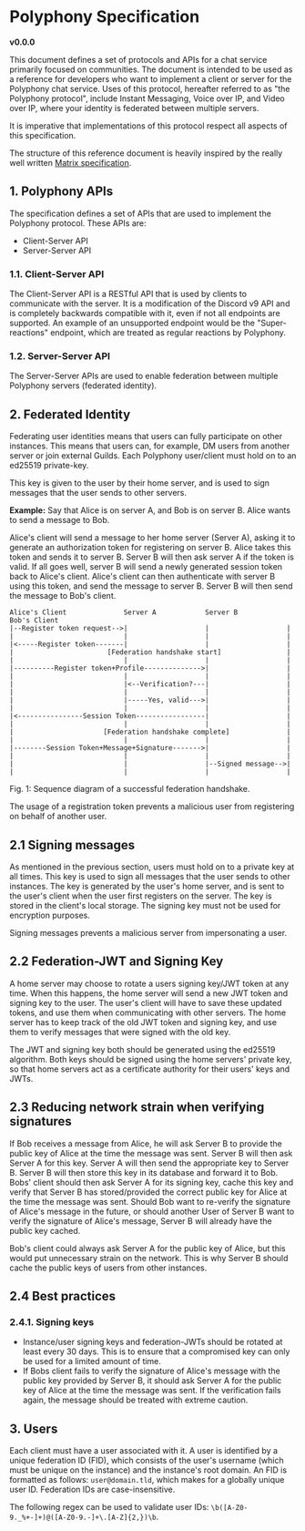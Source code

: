 # Polyphony Specification
**v0.0.0**

This document defines a set of protocols and APIs for a chat service primarily focused on communities. The document is intended to be used as a reference for developers who want to implement a client or server for the Polyphony chat service. Uses of this protocol, hereafter referred to as "the Polyphony protocol", include Instant Messaging, Voice over IP, and Video over IP, where your identity is federated between multiple servers.

It is imperative that implementations of this protocol respect all aspects of this specification.

The structure of this reference document is heavily inspired by the really well written [Matrix specification](https://spec.matrix.org/latest).

## 1. Polyphony APIs

The specification defines a set of APIs that are used to implement the Polyphony protocol. These APIs are:
- Client-Server API
- Server-Server API

### 1.1. Client-Server API

The Client-Server API is a RESTful API that is used by clients to communicate with the server. It is a modification of the Discord v9 API and is completely backwards compatible with it, even if not all endpoints are supported. An example of an unsupported endpoint would be the "Super-reactions" endpoint, which are treated as regular reactions by Polyphony.

### 1.2. Server-Server API

The Server-Server APIs are used to enable federation between multiple Polyphony servers (federated identity).

## 2. Federated Identity

Federating user identities means that users can fully participate on other instances. This means that users can, for example, DM users from another server or join external Guilds. Each Polyphony user/client must hold on to an ed25519 private-key. 

This key is given to the user by their home server, and is used to sign messages that the user sends to other servers.

**Example:**
Say that Alice is on server A, and Bob is on server B. Alice wants to send a message to Bob. 

Alice's client will send a message to her home server (Server A), asking it to generate an authorization token for registering on server B. Alice takes this token and sends it to server B. Server B will then ask server A if the token is valid. If all goes well, server B will send a newly generated session token back to Alice's client. Alice's client can then authenticate with server B using this token, and send the message to server B. Server B will then send the message to Bob's client.

```
Alice's Client              Server A            Server B            Bob's Client
|--Register token request-->|                   |                   |
|                           |                   |                   |
|<-----Register token-------|                   |                   |
|                       [Federation handshake start]                |
|                           |                   |                   |
|----------Register token+Profile-------------->|                   |
|                           |                   |                   |
|                           |<--Verification?---|                   |
|                           |                   |                   |
|                           |-----Yes, valid--->|                   |
|                           |                   |                   |
|<----------------Session Token-----------------|                   |
|                           |                   |                   |
|                      [Federation handshake complete]              |
|                           |                   |                   |
|--------Session Token+Message+Signature------->|                   |
|                           |                   |                   |
|                           |                   |--Signed message-->|
|                           |                   |                   |
```
Fig. 1: Sequence diagram of a successful federation handshake.

The usage of a registration token prevents a malicious user from registering on behalf of another user.

## 2.1 Signing messages

As mentioned in the previous section, users must hold on to a private key at all times. This key is used to sign all messages that the user sends to other instances. The key is generated by the user's home server, and is sent to the user's client when the user first registers on the server. The key is stored in the client's local storage. The signing key must not be used for encryption purposes.

Signing messages prevents a malicious server from impersonating a user.

## 2.2 Federation-JWT and Signing Key

A home server may choose to rotate a users signing key/JWT token at any time. When this happens, the home server will send a new JWT token and signing key to the user. The user's client will have to save these updated tokens, and use them when communicating with other servers. The home server has to keep track of the old JWT token and signing key, and use them to verify messages that were signed with the old key.

The JWT and signing key both should be generated using the ed25519 algorithm. Both keys should be signed using the home servers' private key, so that home servers act as a certificate authority for their users' keys and JWTs.

## 2.3 Reducing network strain when verifying signatures

If Bob receives a message from Alice, he will ask Server B to provide the public key of Alice at the time the message was sent. Server B will then ask Server A for this key. Server A will then send the appropriate key to Server B. Server B will then store this key in its database and forward it to Bob. Bobs' client should then ask Server A for its signing key, cache this key and verify that Server B has stored/provided the correct public key for Alice at the time the message was sent. Should Bob want to re-verify the signature of Alice's message in the future, or should another User of Server B want to verify the signature of Alice's message, Server B will already have the public key cached.

Bob's client could always ask Server A for the public key of Alice, but this would put unnecessary strain on the network. This is why Server B should cache the public keys of users from other instances.

## 2.4 Best practices

### 2.4.1. Signing keys

- Instance/user signing keys and federation-JWTs should be rotated at least every 30 days. This is to ensure that a compromised key can only be used for a limited amount of time.
- If Bobs client fails to verify the signature of Alice's message with the public key provided by Server B, it should ask Server A for the public key of Alice at the time the message was sent. If the verification fails again, the message should be treated with extreme caution.

## 3. Users

Each client must have a user associated with it. A user is identified by a unique federation ID (FID), which consists of the user's username (which must be unique on the instance) and the instance's root domain. An FID is formatted as follows: `user@domain.tld`, which makes for a globally unique user ID. Federation IDs are case-insensitive.

The following regex can be used to validate user IDs: `\b([A-Z0-9._%+-]+)@([A-Z0-9.-]+\.[A-Z]{2,})\b`.
